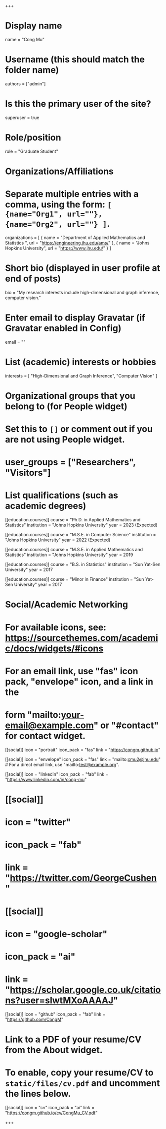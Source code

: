 +++
# Display name
name = "Cong Mu"

# Username (this should match the folder name)
authors = ["admin"]

# Is this the primary user of the site?
superuser = true

# Role/position
role = "Graduate Student"

# Organizations/Affiliations
#   Separate multiple entries with a comma, using the form: `[ {name="Org1", url=""}, {name="Org2", url=""} ]`.
organizations = [ { name = "Department of Applied Mathematics and Statistics ", url = "https://engineering.jhu.edu/ams/" },
                  { name = "Johns Hopkins University", url = "https://www.jhu.edu/" } ]

# Short bio (displayed in user profile at end of posts)
bio = "My research interests include high-dimensional and graph inference, computer vision."

# Enter email to display Gravatar (if Gravatar enabled in Config)
email = ""

# List (academic) interests or hobbies
interests = [
  "High-Dimensional and Graph Inference",
  "Computer Vision"
]

# Organizational groups that you belong to (for People widget)
#   Set this to `[]` or comment out if you are not using People widget.
# user_groups = ["Researchers", "Visitors"]

# List qualifications (such as academic degrees)
[[education.courses]]
  course = "Ph.D. in Applied Mathematics and Statistics"
  institution = "Johns Hopkins University"
  year = 2023 (Expected)
  
[[education.courses]]
  course = "M.S.E. in Computer Science"
  institution = "Johns Hopkins University"
  year = 2022 (Expected)

[[education.courses]]
  course = "M.S.E. in Applied Mathematics and Statistics"
  institution = "Johns Hopkins University"
  year = 2019

[[education.courses]]
  course = "B.S. in Statistics"
  institution = "Sun Yat-Sen University"
  year = 2017
  
[[education.courses]]
  course = "Minor in Finance"
  institution = "Sun Yat-Sen University"
  year = 2017

# Social/Academic Networking
# For available icons, see: https://sourcethemes.com/academic/docs/widgets/#icons
#   For an email link, use "fas" icon pack, "envelope" icon, and a link in the
#   form "mailto:your-email@example.com" or "#contact" for contact widget.

[[social]]
  icon = "portrait"
  icon_pack = "fas"
  link = "https://congm.github.io"  


[[social]]
  icon = "envelope"
  icon_pack = "fas"
  link = "mailto:cmu2@jhu.edu"  # For a direct email link, use "mailto:test@example.org".

[[social]]
  icon = "linkedin"
  icon_pack = "fab"
  link = "https://www.linkedin.com/in/cong-mu"  

# [[social]]
#  icon = "twitter"
#  icon_pack = "fab"
#  link = "https://twitter.com/GeorgeCushen"

# [[social]]
#  icon = "google-scholar"
#  icon_pack = "ai"
#  link = "https://scholar.google.co.uk/citations?user=sIwtMXoAAAAJ"

[[social]]
  icon = "github"
  icon_pack = "fab"
  link = "https://github.com/CongM"

# Link to a PDF of your resume/CV from the About widget.
# To enable, copy your resume/CV to `static/files/cv.pdf` and uncomment the lines below.
[[social]]
  icon = "cv"
  icon_pack = "ai"
  link = "https://congm.github.io/cv/CongMu_CV.pdf"

+++

